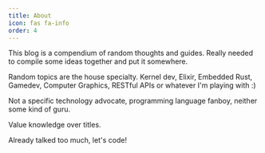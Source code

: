 ```yaml
---
title: About
icon: fas fa-info
order: 4
---
```



This blog is a compendium of random thoughts and guides. Really needed to compile some ideas together and put it somewhere.

Random topics are the house specialty. Kernel dev, Elixir, Embedded Rust, Gamedev, Computer Graphics, RESTful APIs or whatever I'm playing with :)

Not a specific technology advocate, programming language fanboy, neither some kind of guru. 

Value knowledge over titles.

Already talked too much, let's code!

